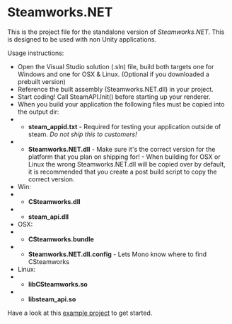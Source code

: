 Steamworks.NET
=======

This is the project file for the standalone version of _Steamworks.NET_. This is designed to be used with non Unity applications.

Usage instructions:
 * Open the Visual Studio solution (.sln) file, build both targets one for Windows and one for OSX & Linux. (Optional if you downloaded a prebuilt version)
 * Reference the built assembly (Steamworks.NET.dll) in your project.
 * Start coding! Call SteamAPI.Init() before starting up your renderer.
 * When you build your application the following files must be copied into the output dir:
  * - **steam_appid.txt** - Required for testing your application outside of steam. *Do not ship this to customers!*
  * - **Steamworks.NET.dll** - Make sure it's the correct version for the platform that you plan on shipping for! - When building for OSX or Linux the wrong Steamworks.NET.dll will be copied over by default, it is recommended that you create a post build script to copy the correct version.
  * Win:
  *  - **CSteamworks.dll**
  *  - **steam_api.dll**
  * OSX:
  *  - **CSteamworks.bundle**
  *  - **Steamworks.NET.dll.config** - Lets Mono know where to find CSteamworks
  * Linux:
  *  - **libCSteamworks.so**
  *  - **libsteam_api.so**



Have a look at this [example project](https://github.com/rlabrecque/Steamworks.NET-StandaloneTest) to get started.
